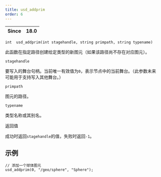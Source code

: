 ```yaml
---
title: usd_addprim
order: 6
---
```

| Since | 18.0 |
| --- | --- |

`int  usd_addprim(int stagehandle, string primpath, string typename)`

此函数在指定路径创建给定类型的新图元（如果该路径尚不存在对应图元）。

`stagehandle`

要写入的舞台句柄。当前唯一有效值为`0`，表示节点中的当前舞台。（此参数未来可能用于支持写入其他舞台。）

`primpath`

图元的路径。

`typename`

类型名称或其别名。

返回值

成功时返回`stagehandle`的值，失败时返回`-1`。

## 示例

```vex
// 添加一个球体图元
usd_addprim(0, "/geo/sphere", "Sphere");

```
